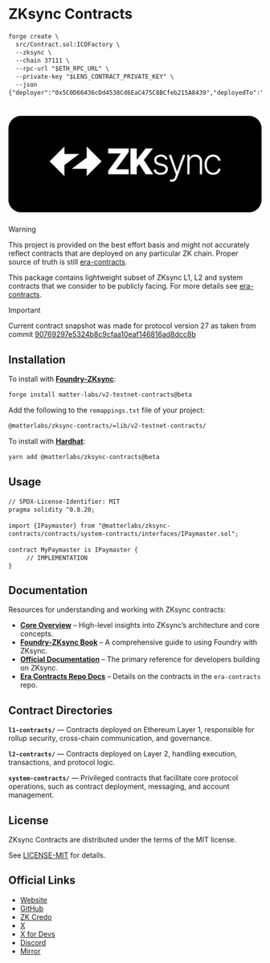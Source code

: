 # ZKsync Contracts
```
forge create \
  src/Contract.sol:ICOFactory \
  --zksync \
  --chain 37111 \
  --rpc-url "$ETH_RPC_URL" \
  --private-key "$LENS_CONTRACT_PRIVATE_KEY" \
  --json
{"deployer":"0x5C0D66436cDd4538Cd6EaC475C8BCfeb215A8439","deployedTo":"0x93B418C845C4b654a89a11CfeA9917C2D3F37582","transactionHash":"0xf8c3e557df318204667a2e724baad5ef824ca41d9454bf36c5c6b39d6469b11d"}

```



# <img src="logo.svg" alt="ZKsync Logo" />

> [!WARNING]
> This project is provided on the best effort basis and might not accurately reflect contracts that are deployed on any particular ZK chain. Proper source of truth is still [era-contracts](https://github.com/matter-labs/era-contracts).

This package contains lightweight subset of ZKsync L1, L2 and system contracts that we consider to be publicly facing. For more details see [era-contracts](https://github.com/matter-labs/era-contracts).

> [!IMPORTANT]
> Current contract snapshot was made for protocol version 27 as taken from commit [90769297e5324b8c9cfaa10eaf146816ad8dcc8b](https://github.com/matter-labs/era-contracts/commit/90769297e5324b8c9cfaa10eaf146816ad8dcc8b)

## Installation

To install with [**Foundry-ZKsync**](https://github.com/matter-labs/foundry-zksync):

```bash
forge install matter-labs/v2-testnet-contracts@beta
```

Add the following to the `remappings.txt` file of your project:

```txt
@matterlabs/zksync-contracts/=lib/v2-testnet-contracts/
```

To install with [**Hardhat**](https://github.com/matter-labs/hardhat-zksync):

```bash
yarn add @matterlabs/zksync-contracts@beta
```

## Usage

```solidity
// SPDX-License-Identifier: MIT
pragma solidity ^0.8.20;

import {IPaymaster} from "@matterlabs/zksync-contracts/contracts/system-contracts/interfaces/IPaymaster.sol";

contract MyPaymaster is IPaymaster {
     // IMPLEMENTATION
}
```

## Documentation  

Resources for understanding and working with ZKsync contracts:

- **[Core Overview](https://matter-labs.github.io/zksync-era/core/latest/index.html)** – High-level insights into ZKsync’s architecture and core concepts.  
- **[Foundry-ZKsync Book](https://foundry-book.zksync.io/)** – A comprehensive guide to using Foundry with ZKsync.  
- **[Official Documentation](https://docs.zksync.io/)** – The primary reference for developers building on ZKsync.  
- **[Era Contracts Repo Docs](https://github.com/matter-labs/era-contracts/blob/main/docs/Overview.md)** – Details on the contracts in the `era-contracts` repo.  

## Contract Directories

**`l1-contracts/`** — Contracts deployed on Ethereum Layer 1, responsible for rollup security, cross-chain communication, and governance.

**`l2-contracts/`** — Contracts deployed on Layer 2, handling execution, transactions, and protocol logic.

**`system-contracts/`** — Privileged contracts that facilitate core protocol operations, such as contract deployment, messaging, and account management.

## License

ZKsync Contracts are distributed under the terms of the MIT license.

See [LICENSE-MIT](LICENSE-MIT) for details.

## Official Links

- [Website](https://zksync.io)
- [GitHub](https://github.com/matter-labs)
- [ZK Credo](https://github.com/zksync/credo)
- [X](https://x.com/zksync)
- [X for Devs](https://x.com/zksyncdevs)
- [Discord](https://join.zksync.dev)
- [Mirror](https://zksync.mirror.xyz)
